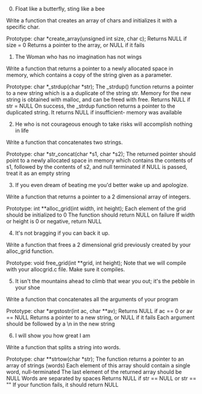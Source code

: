 0. Float like a butterfly, sting like a bee
  
  Write a function that creates an array of chars and initializes it with a specific char.
  
  Prototype: char *create_array(unsigned int size, char c);
  Returns NULL if size = 0
  Returns a pointer to the array, or NULL if it fails
  
1. The Woman who has no imagination has not wings
  
  Write a function that returns a pointer to a newly allocated space in memory, which contains a copy of the string given as a parameter.
  
  Prototype: char *_strdup(char *str);
  The _strdup() function returns a pointer to a new string which is a a duplicate of the string str. Memory for the new string is obtained with malloc, and can be freed with free.
  Returns NULL if str = NULL
  On success, the _strdup function returns a pointer to the duplicated string. It returns NULL if insufficient- memory was available
  
2. He who is not courageous enough to take risks will accomplish nothing in life
 
 Write a function that concatenates two strings.
 
 Prototype: char *str_concat(char *s1, char *s2);
 The returned pointer should point to a newly allocated space in memory which contains the contents of s1, followed by the contents of s2, and null terminated
  if NULL is passed, treat it as an empty string
  
3. If you even dream of beating me you'd better wake up and apologize.
  
  Write a function that returns a pointer to a 2 dimensional array of integers.
  
  Prototype: int **alloc_grid(int width, int height);
  Each element of the grid should be initialized to 0
  The function should return NULL on failure
  If width or height is 0 or negative, return NULL
  
4. It's not bragging if you can back it up.
  
  Write a function that frees a 2 dimensional grid previously created by your alloc_grid function.
  
  Prototype: void free_grid(int **grid, int height);
  Note that we will compile with your allocgrid.c file. Make sure it compiles.
  
5. It isn't the mountains ahead to climb that wear you out; it's the pebble in your shoe
  
  Write a function that concatenates all the arguments of your program
  
  Prototype: char *argstostr(int ac, char **av);
  Returns NULL if ac == 0 or av == NULL
  Returns a pointer to a new string, or NULL if it fails
  Each argument should be followed by a \n in the new string

6. I will show you how great I am
  
  Write a function that splits a string into words.
  
  Prototype: char **strtow(char *str);
  The function returns a pointer to an array of strings (words)
  Each element of this array should contain a single word, null-terminated
  The last element of the returned array should be NULL
  Words are separated by spaces
  Returns NULL if str == NULL or str == ""
  If your function fails, it should return NULL
